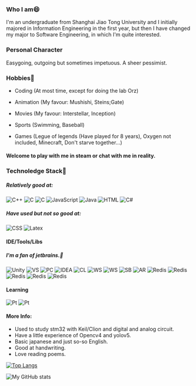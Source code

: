 ### Who I am😄
I'm an undergraduate from Shanghai Jiao Tong University and I initially majored in Information Engineering in the first year, but then I have changed my major to Software Engineering, in which I'm quite interested.

### Personal Character
Easygoing, outgoing but sometimes impetuous. A sheer pessimist.

### Hobbies👯
+ Coding (At most time, except for doing the lab Orz)

+ Animation (My favour: Mushishi, Steins;Gate)

+ Movies (My favour: Interstellar, Inception)

+ Sports (Swimming, Baseball)

+ Games (Legue of legends (Have played for 8 years), Oxygen not included, Minecraft, Don't starve together...)

#### Welcome to play with me in steam or chat with me in reality.

### Technoledge Stack🤔

##### Relatively good at:

<img alt="C++" src="https://img.shields.io/badge/c++-%2300599C.svg?style=for-the-badge&logo=c%2B%2B&logoColor=white"/> <img alt="C" src="https://img.shields.io/badge/c-%2300599C.svg?style=for-the-badge&logo=c&logoColor=white"/> <img alt="C" src="https://img.shields.io/badge/Python-3776AB?style=for-the-badge&logo=python&logoColor=white"/> <img alt="JavaScript" src="https://img.shields.io/badge/javascript-%23323330.svg?style=for-the-badge&logo=javascript&logoColor=%23F7DF1E"/> <img alt="Java" src="https://img.shields.io/badge/java-%23ED8B00.svg?style=for-the-badge&logo=java&logoColor=white"/>
<img alt="HTML" src="https://img.shields.io/badge/HTML-239120?style=for-the-badge&logo=html5&logoColor=white"/> <img alt="C#" src="https://img.shields.io/badge/C%23-239120?style=for-the-badge&logo=c-sharp&logoColor=white"/> 

##### Have used but not so good at:
<img alt="CSS" src="https://img.shields.io/badge/CSS-239120?&style=for-the-badge&logo=css3&logoColor=white"/> <img alt="Latex" src="https://img.shields.io/badge/LaTeX-47A141?style=for-the-badge&logo=LaTeX&logoColor=white"/> 
#### IDE/Tools/Libs
##### I'm a fan of jetbrains.🤔
<img alt="Unity" src="https://img.shields.io/badge/Unity-100000?style=for-the-badge&logo=unity&logoColor=white"/> <img alt="VS" src="https://img.shields.io/badge/Visual_Studio-5C2D91?style=for-the-badge&logo=visual%20studio&logoColor=white"/> <img alt="PC" src="https://img.shields.io/badge/PyCharm-000000.svg?&style=for-the-badge&logo=PyCharm&logoColor=white"/> <img alt="IDEA" src="https://img.shields.io/badge/IntelliJIDEA-000000.svg?style=for-the-badge&logo=intellij-idea&logoColor=white"/> <img alt="CL" src="https://img.shields.io/badge/CLion-000000?style=for-the-badge&logo=clion&logoColor=white"/> <img alt="WS" src="https://img.shields.io/badge/WebStorm-000000?style=for-the-badge&logo=WebStorm&logoColor=white"/> <img alt="WS" src="https://img.shields.io/badge/Spring_Boot-F2F4F9?style=for-the-badge&logo=spring-boot"/> <img alt="SB" src="https://img.shields.io/badge/conda-342B029.svg?&style=for-the-badge&logo=anaconda&logoColor=white"/> <img alt="AR" src="https://img.shields.io/badge/Arduino_IDE-00979D?style=for-the-badge&logo=arduino&logoColor=white"/> <img alt="Redis" src="https://img.shields.io/badge/Android_Studio-3DDC84?style=for-the-badge&logo=android-studio&logoColor=white"/> <img alt="Redis" src="https://img.shields.io/badge/Junit5-25A162?style=for-the-badge&logo=junit5&logoColor=white"/> <img alt="Redis" src="https://img.shields.io/badge/Swagger-85EA2D?style=for-the-badge&logo=Swagger&logoColor=white"/> <img alt="Redis" src="https://img.shields.io/badge/Qt-41CD52?style=for-the-badge&logo=qt&logoColor=white"/> <img alt="Redis" src="https://img.shields.io/badge/Ant%20Design-1890FF?style=for-the-badge&logo=antdesign&logoColor=white"/> 
#### Learning
<img alt="Pt" src="https://img.shields.io/badge/PyTorch-EE4C2C?style=for-the-badge&logo=PyTorch&logoColor=white"/> <img alt="Pt" src="https://img.shields.io/badge/Go-00ADD8?style=for-the-badge&logo=go&logoColor=white"/>

#### More Info:
+ Used to study stm32 with Keil/Clion and digital and analog circuit.
+ Have a little experience of Opencv4 and yolov5.
+ Basic japanese and just so-so English.
+ Good at handwriting.
+ Love reading poems.
<!--
**Okabe-Rintarou-0/Okabe-Rintarou-0** is a ✨ _special_ ✨ repository because its `README.md` (this file) appears on your GitHub profile.

Here are some ideas to get you started:

- 🔭 I’m currently working on ...
- 🌱 I’m currently learning ...
- 👯 I’m looking to collaborate on ...
- 🤔 I’m looking for help with ...
- 💬 Ask me about ...
- 📫 How to reach me: ...
- 😄 Pronouns: ...
- ⚡ Fun fact: ...
-->
[![Top Langs](https://github-readme-stats.vercel.app/api/top-langs/?username=Okabe-Rintarou-0&layout=compact)](https://github.com/anuraghazra/github-readme-stats)

![My GitHub stats](https://github-readme-stats.vercel.app/api?username=Okabe-Rintarou-0&show_icons=true&theme=gradiant)


